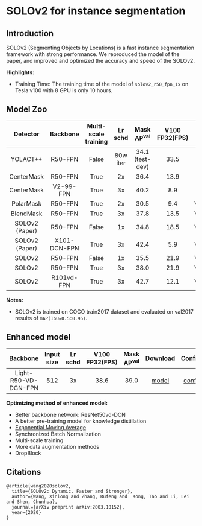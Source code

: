 # SOLOv2 for instance segmentation

## Introduction

SOLOv2 (Segmenting Objects by Locations) is a fast instance segmentation framework with strong performance. We reproduced the model of the paper, and improved and optimized the accuracy and speed of the SOLOv2.

**Highlights:**

- Training Time: The training time of the model of `solov2_r50_fpn_1x` on Tesla v100 with 8 GPU is only 10 hours.

## Model Zoo

| Detector  | Backbone                | Multi-scale training  | Lr schd |  Mask AP<sup>val</sup> |  V100 FP32(FPS) |    GPU  |    Download                  | Configs |
| :-------: | :---------------------: | :-------------------: | :-----: | :--------------------: | :-------------: | :-----: | :---------: | :------------------------: |
| YOLACT++  |  R50-FPN    | False      |  80w iter     |   34.1 (test-dev) |  33.5  | Xp |  -  |  -   |
| CenterMask | R50-FPN | True        |   2x    |     36.4        |  13.9  | Xp |   -  |  -  |
| CenterMask | V2-99-FPN | True        |   3x    |     40.2       |  8.9  | Xp |   -  |  -  |
| PolarMask | R50-FPN | True        |   2x    |     30.5        |  9.4  | V100 |   -  |  -  |
| BlendMask | R50-FPN | True        |   3x    |     37.8        |  13.5  | V100 |   -  |  -  |
| SOLOv2 (Paper) | R50-FPN | False        |   1x    |     34.8        |  18.5  | V100 |   -  |  -  |
| SOLOv2 (Paper) | X101-DCN-FPN | True        |   3x    |     42.4        |  5.9  | V100 |   -  |  -  |
| SOLOv2 | R50-FPN                 |  False                |   1x    |    35.5         |  21.9     | V100 |  [model](https://paddledet.bj.bcebos.com/models/solov2_r50_fpn_1x_coco.pdparams) | [config](https://github.com/PaddlePaddle/PaddleDetection/tree/develop/configs/solov2/solov2_r50_fpn_1x_coco.yml) |
| SOLOv2 | R50-FPN                 |  True                |   3x    |     38.0         |   21.9    | V100 |  [model](https://paddledet.bj.bcebos.com/models/solov2_r50_fpn_3x_coco.pdparams) | [config](https://github.com/PaddlePaddle/PaddleDetection/tree/develop/configs/solov2/solov2_r50_fpn_3x_coco.yml) |
| SOLOv2 | R101vd-FPN                 |  True                |   3x    |     42.7         |   12.1    | V100 |  [model](https://paddledet.bj.bcebos.com/models/solov2_r101_vd_fpn_3x_coco.pdparams) | [config](https://github.com/PaddlePaddle/PaddleDetection/tree/develop/configs/solov2/solov2_r101_vd_fpn_3x_coco.yml) |

**Notes:**

- SOLOv2 is trained on COCO train2017 dataset and evaluated on val2017 results of `mAP(IoU=0.5:0.95)`.

## Enhanced model
| Backbone                | Input size  | Lr schd | V100 FP32(FPS) | Mask AP<sup>val</sup> |         Download                  | Configs |
| :---------------------: | :-------------------: | :-----: | :------------: | :-----: | :---------: | :------------------------: |
| Light-R50-VD-DCN-FPN          |  512     |   3x    |     38.6          |  39.0   | [model](https://paddledet.bj.bcebos.com/models/solov2_r50_enhance_coco.pdparams) | [config](https://github.com/PaddlePaddle/PaddleDetection/tree/develop/configs/solov2/solov2_r50_enhance_coco.yml) |

**Optimizing method of enhanced model:**
- Better backbone network: ResNet50vd-DCN
- A better pre-training model for knowledge distillation
- [Exponential Moving Average](https://www.investopedia.com/terms/e/ema.asp)
- Synchronized Batch Normalization
- Multi-scale training
- More data augmentation methods
- DropBlock

## Citations
```
@article{wang2020solov2,
  title={SOLOv2: Dynamic, Faster and Stronger},
  author={Wang, Xinlong and Zhang, Rufeng and  Kong, Tao and Li, Lei and Shen, Chunhua},
  journal={arXiv preprint arXiv:2003.10152},
  year={2020}
}
```
